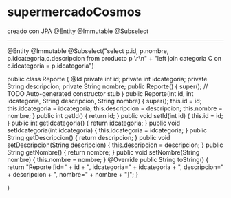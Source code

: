 # supermercadoCosmos


creado con JPA
@Entity
@Immutable
@Subselect

-------------------------------------------------------------------------------------------------------------------------------------------------------------
@Entity
@Immutable
@Subselect("select p.id, p.nombre, p.idcategoria,c.descripcion from producto p \r\n"
		+ "left join categoria C on c.idcategoria = p.idcategoria")
		
public class Reporte {
	@Id
	private int id;
	private int idcategoria;
	private String descripcion;
	private String nombre;
	public Reporte() {
		super();
		// TODO Auto-generated constructor stub
	}
	public Reporte(int id, int idcategoria, String descripcion, String nombre) {
		super();
		this.id = id;
		this.idcategoria = idcategoria;
		this.descripcion = descripcion;
		this.nombre = nombre;
	}
	public int getId() {
		return id;
	}
	public void setId(int id) {
		this.id = id;
	}
	public int getIdcategoria() {
		return idcategoria;
	}
	public void setIdcategoria(int idcategoria) {
		this.idcategoria = idcategoria;
	}
	public String getDescripcion() {
		return descripcion;
	}
	public void setDescripcion(String descripcion) {
		this.descripcion = descripcion;
	}
	public String getNombre() {
		return nombre;
	}
	public void setNombre(String nombre) {
		this.nombre = nombre;
	}
	@Override
	public String toString() {
		return "Reporte [id=" + id + ", idcategoria=" + idcategoria + ", descripcion=" + descripcion + ", nombre="
				+ nombre + "]";
	}
	
	
	
}
